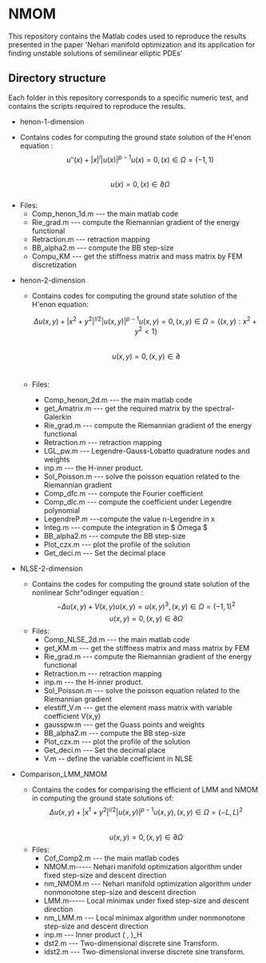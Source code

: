 # NMOM
This repository contains the Matlab codes used to reproduce the results presented in the paper 'Nehari manifold optimization and its application for finding unstable solutions of semilinear elliptic PDEs'  
## Directory structure  
Each folder in this repository corresponds to a specific numeric test, and contains the scripts required to reproduce the results.    
- henon-1-dimension
 + Contains codes for computing the ground state solution of  the H\'enon equation :     
        $$ u''(x) + |x|^{l} |u(x)|^{p-1}u(x) = 0, (x)\in \Omega = (-1,1) $$  
                               $$ u(x) = 0,   (x) \in \partial \Omega  $$  
+ Files: 
  * Comp_henon_1d.m  --- the main matlab code
  * Rie_grad.m --- compute the Riemannian gradient of the energy functional    
  * Retraction.m --- retraction mapping  
  * BB_alpha2.m --- compute the BB step-size  
  * Compu_KM --- get the stiffness matrix and mass matrix by FEM discretization  
 
- henon-2-dimension
  + Contains codes for computing the ground state solution of the H\'enon equation:
     
    $$\Delta u(x,y) + |x^2+y^2|^{l/2} |u(x,y)|^{p-1}u(x,y) = 0, (x,y)\in \Omega = \{(x,y):x^2+y^2<1\} $$
        
                                $$u(x,y) = 0,   (x,y) \in \partial  $$  
  + Files:
    * Comp_henon_2d.m  --- the main matlab code
    * get_Amatrix.m --- get the required matrix by the spectral-Galerkin
    * Rie_grad.m --- compute the Riemannian gradient of the energy functional  
    * Retraction.m --- retraction mapping  
    * LGL_pw.m --- Legendre-Gauss-Lobatto quadrature nodes and weights  
    * inp.m --- the H-inner product.  
    * Sol_Poisson.m --- solve the poisson equation related to the Riemannian gradient
    * Comp_dfc.m --- compute the Fourier coefficient  
    * Comp_dlc.m --- compute the coefficient under Legendre polynomial   
    * LegendreP.m ---compute the value n-Legendre in x  
    * Integ.m --- compute the integration in $ Omega $  
    * BB_alpha2.m --- compute the BB step-size  
    * Plot_czx.m --- plot the profile of the solution  
    * Get_deci.m --- Set the decimal place  

- NLSE-2-dimension
  + Contains the codes for computing the ground state solution of  the nonlinear Schr\"odinger equation :   
          $$ - \Delta u(x,y) + V(x,y)u(x,y)   = u(x,y)^3 , (x,y)\in \Omega = (-1,1)^2  $$
                                $$ u(x,y) = 0,   (x,y) \in \partial \Omega  $$
  + Files:
    * Comp_NLSE_2d.m --- the main matlab code
    * get_KM.m --- get the stiffness matrix and mass matrix by FEM
    * Rie_grad.m --- compute the Riemannian gradient of the energy functional  
    * Retraction.m --- retraction mapping  
    * inp.m --- the H-inner product.
    * Sol_Poisson.m --- solve the poisson equation related to the Riemannian gradient
    * elestiff_V.m --- get the element mass matrix with variable coefficient V(x,y)  
    * gausspw.m --- get the Guass points and weights  
    * BB_alpha2.m --- compute the BB step-size  
    * Plot_czx.m --- plot the profile of the solution  
    * Get_deci.m --- Set the decimal place  
    * V.m -- define the variable coefficient in NLSE   


- Comparison_LMM_NMOM
  + Contains the codes for comparising the efficient of LMM and NMOM in computing the ground state solutions of:
    $$ \Delta u(x,y) + |x^1+y^2|^{l/2} |u(x,y)|^{p-1}u(x,y) , (x,y)\in \Omega = (-L,L)^2 $$  
                              $$  u(x,y) = 0,   (x,y) \in \partial \Omega $$
  + Files:
    * Cof_Comp2.m --- the main matlab codes  
    * NMOM.m----- Nehari manifold optimization algorithm under fixed step-size and descent direction  
    * nm_NMOM.m --- Nehari manifold optimization algorithm under nonmonotone step-size and descent direction  
    * LMM.m----- Local minimax under fixed step-size and descent direction  
    * nm_LMM.m --- Local minimax algorithm under nonmonotone step-size and descent direction  
    * inp.m --- Inner product ( , )_H  
    * dst2.m --- Two-dimensional discrete sine Transform.  
    * idst2.m --- Two-dimensional inverse discrete sine transform.  

